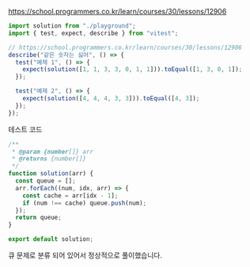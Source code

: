 https://school.programmers.co.kr/learn/courses/30/lessons/12906

```js
import solution from "./playground";
import { test, expect, describe } from "vitest";

// https://school.programmers.co.kr/learn/courses/30/lessons/12906
describe("같은 숫자는 싫어", () => {
  test("예제 1", () => {
    expect(solution([1, 1, 3, 3, 0, 1, 1])).toEqual([1, 3, 0, 1]);
  });

  test("예제 2", () => {
    expect(solution([4, 4, 4, 3, 3])).toEqual([4, 3]);
  });
});
```

테스트 코드

```js
/**
 * @param {number[]} arr
 * @returns {number[]}
 */
function solution(arr) {
  const queue = [];
  arr.forEach((num, idx, arr) => {
    const cache = arr[idx - 1];
    if (num !== cache) queue.push(num);
  });
  return queue;
}

export default solution;
```

큐 문제로 분류 되어 있어서 정상적으로 풀이했습니다.
